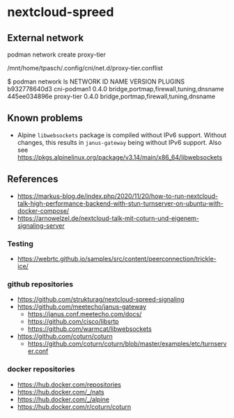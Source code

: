 # nextcloud-spreed


## External network

podman network create proxy-tier

/mnt/home/tpasch/.config/cni/net.d/proxy-tier.conflist

$ podman network ls
NETWORK ID    NAME         VERSION     PLUGINS
b932778640d3  cni-podman1  0.4.0       bridge,portmap,firewall,tuning,dnsname
445ee034896e  proxy-tier   0.4.0       bridge,portmap,firewall,tuning,dnsname

## Known problems

* Alpine `libwebsockets` package is compiled without IPv6 support. Without changes,
  this results in `janus-gateway` being without IPv6 support.
  Also see https://pkgs.alpinelinux.org/package/v3.14/main/x86_64/libwebsockets

## References

* https://markus-blog.de/index.php/2020/11/20/how-to-run-nextcloud-talk-high-performance-backend-with-stun-turnserver-on-ubuntu-with-docker-compose/
* https://arnowelzel.de/nextcloud-talk-mit-coturn-und-eigenem-signaling-server

### Testing

* https://webrtc.github.io/samples/src/content/peerconnection/trickle-ice/

### github repositories

* https://github.com/strukturag/nextcloud-spreed-signaling
* https://github.com/meetecho/janus-gateway
  + https://janus.conf.meetecho.com/docs/
  + https://github.com/cisco/libsrtp
  + https://github.com/warmcat/libwebsockets
* https://github.com/coturn/coturn
  + https://github.com/coturn/coturn/blob/master/examples/etc/turnserver.conf

### docker repositories

* https://hub.docker.com/repositories
* https://hub.docker.com/_/nats
* https://hub.docker.com/_/alpine
* https://hub.docker.com/r/coturn/coturn

